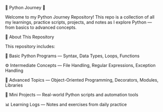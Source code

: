 🐍 Python Journey 🚀

Welcome to my Python Journey Repository!
This repo is a collection of all my learnings, practice scripts, projects, and notes as I explore Python — from basics to advanced concepts.

📘 About This Repository

This repository includes:

🧩 Basic Python Programs — Syntax, Data Types, Loops, Functions

⚙️ Intermediate Concepts — File Handling, Regular Expressions, Exception Handling

🧠 Advanced Topics — Object-Oriented Programming, Decorators, Modules, Libraries

🧪 Mini Projects — Real-world Python scripts and automation tools

📊 Learning Logs — Notes and exercises from daily practice